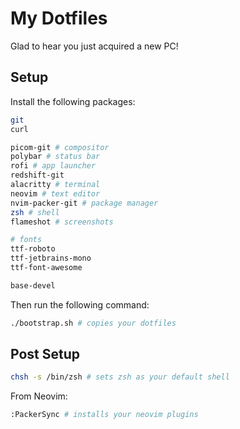 # My Dotfiles

Glad to hear you just acquired a new PC!

## Setup

Install the following packages:

```sh
git
curl

picom-git # compositor
polybar # status bar
rofi # app launcher
redshift-git
alacritty # terminal
neovim # text editor
nvim-packer-git # package manager
zsh # shell
flameshot # screenshots

# fonts
ttf-roboto
ttf-jetbrains-mono
ttf-font-awesome

base-devel
```

Then run the following command:

```sh
./bootstrap.sh # copies your dotfiles
```

## Post Setup

```sh
chsh -s /bin/zsh # sets zsh as your default shell
```

From Neovim:

```sh
:PackerSync # installs your neovim plugins
```

